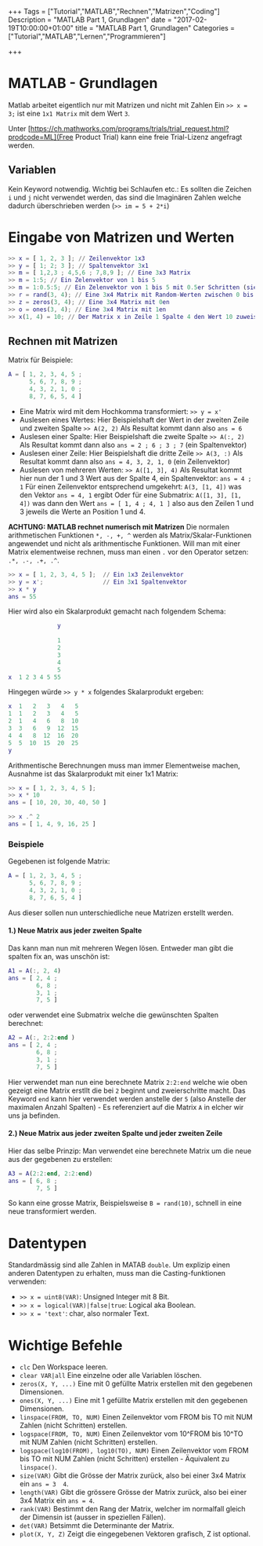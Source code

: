 +++
Tags = ["Tutorial","MATLAB","Rechnen","Matrizen","Coding"]
Description = "MATLAB Part 1, Grundlagen"
date = "2017-02-19T10:00:00+01:00"
title = "MATLAB Part 1, Grundlagen"
Categories = ["Tutorial","MATLAB","Lernen","Programmieren"]

+++

# MATLAB - Grundlagen

Matlab arbeitet eigentlich nur mit Matrizen und nicht mit Zahlen
Ein `>> x = 3;` ist eine `1x1 Matrix` mit dem Wert `3`.

Unter [https://ch.mathworks.com/programs/trials/trial_request.html?prodcode=ML](Free Product Trial) kann eine freie Trial-Lizenz angefragt werden.


## Variablen

Kein Keyword notwendig.
Wichtig bei Schlaufen etc.: Es sollten die Zeichen `i` und `j` nicht verwendet werden, das sind die Imaginären Zahlen welche dadurch überschrieben werden (`>> im = 5 + 2*i`)


# Eingabe von Matrizen und Werten

```matlab
>> x = [ 1, 2, 3 ]; // Zeilenvektor 1x3
>> y = [ 1; 2; 3 ]; // Spaltenvektor 3x1
>> m = [ 1,2,3 ; 4,5,6 ; 7,8,9 ]; // Eine 3x3 Matrix
>> m = 1:5; // Ein Zelenvektor von 1 bis 5
>> m = 1:0.5:5; // Ein Zelenvektor von 1 bis 5 mit 0.5er Schritten (siehe linspace(a,b,s))
>> r = rand(3, 4); // Eine 3x4 Matrix mit Random-Werten zwischen 0 bis 1
>> z = zeros(3, 4); // Eine 3x4 Matrix mit 0en
>> o = ones(3, 4); // Eine 3x4 Matrix mit 1en
>> x(1, 4) = 10; // Der Matrix x in Zeile 1 Spalte 4 den Wert 10 zuweisen
```


## Rechnen mit Matrizen

Matrix für Beispiele:
```matlab
A = [ 1, 2, 3, 4, 5 ;
      5, 6, 7, 8, 9 ;
      4, 3, 2, 1, 0 ;
      8, 7, 6, 5, 4 ]
```

* Eine Matrix wird mit dem Hochkomma transformiert: `>> y = x'`
* Auslesen eines Wertes: Hier Beispielshaft der Wert in der zweiten Zeile und zweiten Spalte `>> A(2, 2)`
  Als Resultat kommt dann also `ans = 6`
* Auslesen einer Spalte: Hier Beispielshaft die zweite Spalte `>> A(:, 2)`
  Als Resultat kommt dann also `ans = 2 ; 6 ; 3 ; 7` (ein Spaltenvektor)
* Auslesen einer Zeile: Hier Beispielshaft die dritte Zeile `>> A(3, :)`
  Als Resultat kommt dann also `ans = 4, 3, 2, 1, 0` (ein Zeilenvektor)
* Auslesen von mehreren Werten: `>> A([1, 3], 4)`
  Als Resultat kommt hier nun der 1 und 3 Wert aus der Spalte 4, ein Spaltenvektor: `ans = 4 ; 1`
  Für einen Zeilenvektor entsprechend umgekehrt: `A(3, [1, 4])` was den Vektor `ans = 4, 1` ergibt
  Oder für eine Submatrix: `A([1, 3], [1, 4])` was dann den Wert `ans = [ 1, 4 ; 4, 1 ]` also aus den Zeilen 1 und 3 jeweils die Werte an Position 1 und 4.


**ACHTUNG: MATLAB rechnet numerisch mit Matrizen**
Die normalen arithmetischen Funktionen `*, -, +, ^` werden als Matrix/Skalar-Funktionen angewendet und nicht als arithmentische Funktionen.
Will man mit einer Matrix elementweise rechnen, muss man einen `.` vor den Operator setzen: `.*, .-, .+, .^`.

```matlab
>> x = [ 1, 2, 3, 4, 5 ];  // Ein 1x3 Zeilenvektor
>> y = x';                 // Ein 3x1 Spaltenvektor
>> x * y
ans = 55
```

Hier wird also ein Skalarprodukt gemacht nach folgendem Schema:
```matlab
              y
              
              1
              2
              3
              4
              5
x  1 2 3 4 5 55
```

Hingegen würde `>> y * x` folgendes Skalarprodukt ergeben:
```matlab
x  1   2   3   4   5
1  1   2   3   4   5
2  1   4   6   8  10
3  3   6   9  12  15
4  4   8  12  16  20
5  5  10  15  20  25
y
```

Arithmentische Berechnungen muss man immer Elementweise machen, Ausnahme ist das Skalarprodukt mit einer 1x1 Matrix:
```matlab
>> x = [ 1, 2, 3, 4, 5 ];
>> x * 10
ans = [ 10, 20, 30, 40, 50 ]

>> x .^ 2
ans = [ 1, 4, 9, 16, 25 ]
```

### Beispiele
Gegebenen ist folgende Matrix:
```matlab
A = [ 1, 2, 3, 4, 5 ;
      5, 6, 7, 8, 9 ;
      4, 3, 2, 1, 0 ;
      8, 7, 6, 5, 4 ]
```

Aus dieser sollen nun unterschiedliche neue Matrizen erstellt werden.


#### 1.) Neue Matrix aus jeder zweiten Spalte

Das kann man nun mit mehreren Wegen lösen.
Entweder man gibt die spalten fix an, was unschön ist:
```matlab
A1 = A(:, 2, 4)
ans = [ 2, 4 ;
        6, 8 ;
        3, 1 ;
        7, 5 ]
```

oder verwendet eine Submatrix welche die gewünschten Spalten berechnet:
```matlab
A2 = A(:, 2:2:end )
ans = [ 2, 4 ;
        6, 8 ;
        3, 1 ;
        7, 5 ]
```

Hier verwendet man nun eine berechnete Matrix `2:2:end` welche wie oben gezeigt eine Matrix erstllt die bei `2` beginnt und zweierschritte macht. Das Keyword `end` kann hier verwendet werden anstelle der `5` (also Anstelle der maximalen Anzahl Spalten) - Es referenziert auf die Matrix `A` in elcher wir uns ja befinden.

#### 2.) Neue Matrix aus jeder zweiten Spalte und jeder zweiten Zeile

Hier das selbe Prinzip: Man verwendet eine berechnete Matrix um die neue aus der gegebenen zu erstellen:
```matlab
A3 = A(2:2:end, 2:2:end)
ans = [ 6, 8 ;
        7, 5 ]
```

So kann eine grosse Matrix, Beispielsweise `B = rand(10)`, schnell in eine neue transformiert werden.



# Datentypen

Standardmässig sind alle Zahlen in MATAB `double`.
Um explizip einen anderen Datentypen zu erhalten, muss man die Casting-funktionen verwenden:

* `>> x = uint8(VAR)`: Unsigned Integer mit 8 Bit.
* `>> x = logical(VAR)|false|true`: Logical aka Boolean.
* `>> x = 'text'`: char, also normaler Text.



# Wichtige Befehle

* `clc` Den Workspace leeren.
* `clear VAR|all` Eine einzelne oder alle Variablen löschen.
* `zeros(X, Y, ...)` Eine mit 0 gefüllte Matrix erstellen mit den gegebenen Dimensionen.
* `ones(X, Y, ...)` Eine mit 1 gefüllte Matrix erstellen mit den gegebenen Dimensionen.
* `linspace(FROM, TO, NUM)` Einen Zeilenvektor vom FROM bis TO mit NUM Zahlen (nicht Schritten) erstellen.
* `logspace(FROM, TO, NUM)` Einen Zeilenvektor vom 10^FROM bis 10^TO mit NUM Zahlen (nicht Schritten) erstellen.
* `logspace(log10(FROM), log10(TO), NUM)` Einen Zeilenvektor vom FROM bis TO mit NUM Zahlen (nicht Schritten) erstellen - Äquivalent zu `linspace()`.
* `size(VAR)` Gibt die Grösse der Matrix zurück, also bei einer 3x4 Matrix ein `ans = 3  4`.
* `length(VAR)` Gibt die grössere Grösse der Matrix zurück, also bei einer 3x4 Matrix ein `ans = 4`.
* `rank(VAR)` Bestimmt den Rang der Matrix, welcher im normalfall gleich der Dimensin ist (ausser in speziellen Fällen).
* `det(VAR)` Betsimmt die Determinante der Matrix.
* `plot(X, Y, Z)` Zeigt die eingegebenen Vektoren grafisch, Z ist optional.

